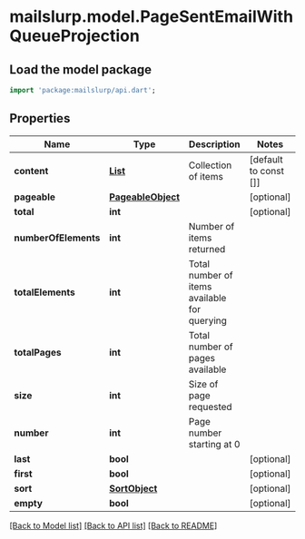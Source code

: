 # mailslurp.model.PageSentEmailWithQueueProjection

## Load the model package
```dart
import 'package:mailslurp/api.dart';
```

## Properties
Name | Type | Description | Notes
------------ | ------------- | ------------- | -------------
**content** | [**List<SendWithQueueResult>**](SendWithQueueResult) | Collection of items | [default to const []]
**pageable** | [**PageableObject**](PageableObject) |  | [optional] 
**total** | **int** |  | [optional] 
**numberOfElements** | **int** | Number of items returned | 
**totalElements** | **int** | Total number of items available for querying | 
**totalPages** | **int** | Total number of pages available | 
**size** | **int** | Size of page requested | 
**number** | **int** | Page number starting at 0 | 
**last** | **bool** |  | [optional] 
**first** | **bool** |  | [optional] 
**sort** | [**SortObject**](SortObject) |  | [optional] 
**empty** | **bool** |  | [optional] 

[[Back to Model list]](../README#documentation-for-models) [[Back to API list]](../README#documentation-for-api-endpoints) [[Back to README]](../README)


